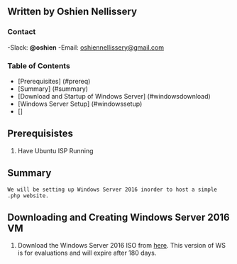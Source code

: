 ## Written by Oshien Nellissery

### Contact 
-Slack: **@oshien**
-Email: oshiennellissery@gmail.com

### Table of Contents

- [Prerequisites] (#prereq)
- [Summary] (#summary)
- [Download and Startup of Windows Server] (#windowsdownload)
- [Windows Server Setup] (#windowssetup)
- []

## Prerequisistes
  1. Have Ubuntu ISP Running

## Summary
    We will be setting up Windows Server 2016 inorder to host a simple .php website.

## Downloading and Creating Windows Server 2016 VM
  1. Download the Windows Server 2016 ISO from [here](https://www.microsoft.com/en-us/evalcenter/evaluate-windows-server-2016#evaluation_4252). This version of WS is for evaluations and will expire after 180 days.
